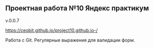 ## Проектная работа №10 Яндекс практикум

v.0.0.7


https://ceobit.github.io/project10.github.io-/

Работа с Git. Регулярные выражения для валидации форм.
